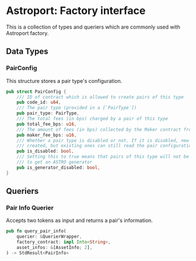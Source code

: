 # Astroport: Factory interface

This is a collection of types and queriers which are commonly used with Astroport factory.

## Data Types

### PairConfig

This structure stores a pair type's configuration.

```rust
pub struct PairConfig {
    /// ID of contract which is allowed to create pairs of this type
    pub code_id: u64,
    /// The pair type (provided in a [`PairType`])
    pub pair_type: PairType,
    /// The total fees (in bps) charged by a pair of this type
    pub total_fee_bps: u16,
    /// The amount of fees (in bps) collected by the Maker contract from this pair type
    pub maker_fee_bps: u16,
    /// Whether a pair type is disabled or not. If it is disabled, new pairs cannot be
    /// created, but existing ones can still read the pair configuration
    pub is_disabled: bool,
    /// Setting this to true means that pairs of this type will not be able
    /// to get an ASTRO generator
    pub is_generator_disabled: bool,
}
```

## Queriers

### Pair Info Querier

Accepts two tokens as input and returns a pair's information.

```rust
pub fn query_pair_info(
    querier: &QuerierWrapper,
    factory_contract: impl Into<String>,
    asset_infos: &[AssetInfo; 2],
) -> StdResult<PairInfo>
